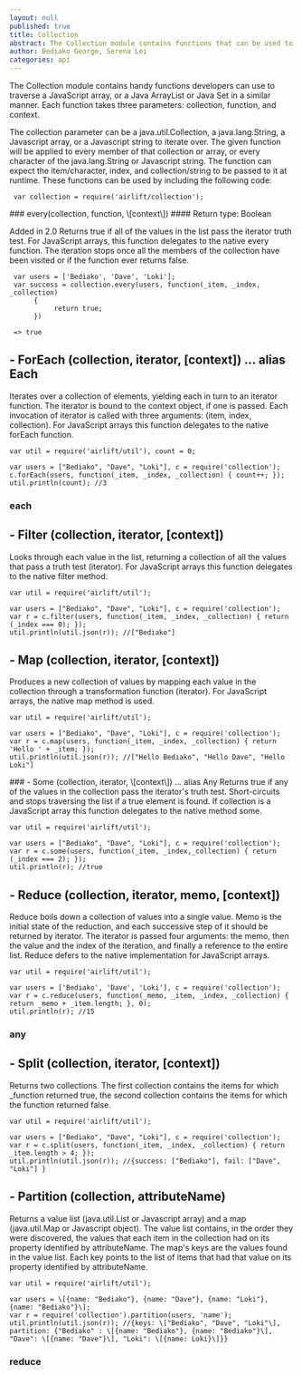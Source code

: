 ```yaml
---
layout: null
published: true
title: Collection
abstract: The Collection module contains functions that can be used to traverse and process JavaScript arrays and Java collections in the same manner.
author: Bediako George, Serena Lei
categories: api
---
```


The Collection module contains handy functions developers can use to traverse a JavaScript array, or a Java ArrayList or Java Set in a similar manner. Each function takes three parameters: collection, function, and context.

The collection parameter can be a java.util.Collection, a java.lang.String, a Javascript array, or a Javascript string to iterate over. The given function will be applied to every member of that collection or array, or every character of the java.lang.String or Javascript string. The function can expect the item/character, index, and collection/string to be passed to it at runtime.
These functions can be used by including the following code:

     var collection = require('airlift/collection');


<p id="every"></p>
### every(collection, function, \[context\])
#### Return type: Boolean

<p> <label class="new">Added in 2.0</label>
Returns true if all of the values in the list pass the iterator truth test. For JavaScript arrays, this function delegates to the native every function. The iteration stops once all the members of the collection have been visited or if the function ever returns false.
</p>


     var users = ['Bediako', 'Dave', 'Loki'];
     var success = collection.every(users, function(_item, _index, _collection)
          {
               return true;
          })

     => true


## - ForEach (collection, iterator, \[context\]) ... alias Each
Iterates over a collection of elements, yielding each in turn to an iterator function. The iterator is bound to the context object, if one is passed. Each invocation of iterator is called with three arguments: (item, index, collection). For JavaScript arrays this function delegates to the native forEach function.

    var util = require('airlift/util'), count = 0;
    
    var users = ["Bediako", "Dave", "Loki"], c = require('collection');
    c.forEach(users, function(_item, _index, _collection) { count++; });
    util.println(count); //3


### each

    
## - Filter (collection, iterator, \[context\])
Looks through each value in the list, returning a collection of all the values that pass a truth test (iterator). For JavaScript arrays this function delegates to the native filter method.

    var util = require('airlift/util');
    
    var users = ["Bediako", "Dave", "Loki"], c = require('collection');
    var r = c.filter(users, function(_item, _index, _collection) { return (_index === 0); });
    util.println(util.json(r)); //["Bediako"]

## - Map (collection, iterator, \[context\])
Produces a new collection of values by mapping each value in the collection through a transformation function (iterator). For JavaScript arrays, the native map method is used.

    var util = require('airlift/util');
    
    var users = ["Bediako", "Dave", "Loki"], c = require('collection');
    var r = c.map(users, function(_item, _index, _collection) { return 'Hello ' + _item; });
    util.println(util.json(r)); //["Hello Bediako", "Hello Dave", "Hello Loki"]

<p id="some"></p>
### - Some (collection, iterator, \[context\]) ... alias Any
Returns true if any of the values in the collection pass the iterator's truth test. Short-circuits and stops traversing the list if a true element is found. If collection is a JavaScript array this function delegates to the native method some.

    var util = require('airlift/util');
    
    var users = ["Bediako", "Dave", "Loki"], c = require('collection');
    var r = c.some(users, function(_item, _index,_collection) { return (_index === 2); });
    util.println(r); //true
    

## - Reduce (collection, iterator, memo, \[context\])
Reduce boils down a collection of values into a single value. Memo is the initial state of the reduction, and each successive step of it should be returned by iterator. The iterator is passed four arguments: the memo, then the value and the index of the iteration, and finally a reference to the entire list.  Reduce defers to the native implementation for JavaScript arrays.

    var util = require('airlift/util');
    
    var users = ['Bediako', 'Dave', 'Loki'], c = require('collection');
    var r = c.reduce(users, function(_memo, _item, _index, _collection) { return _memo + _item.length; }, 0);
    util.println(r); //15


### any
    
## - Split (collection, iterator, \[context\])
Returns two collections.  The first collection contains the items for which \_function returned true, the second collection contains the items for which the function returned false.

    var util = require('airlift/util');
    
    var users = ["Bediako", "Dave", "Loki"], c = require('collection');
    var r = c.split(users, function(_item, _index, _collection) { return _item.length > 4; });
    util.println(util.json(r)); //{success: ["Bediako"], fail: ["Dave", "Loki"] }
    
## - Partition (collection, attributeName)
Returns a value list (java.util.List or Javascript array) and a map (java.util.Map or Javascript object).  The value list contains, in the order they were discovered, the values that each item in the collection had on its property identified by attributeName.  The map's keys are the values found in the value list.  Each key points to the list of items that had that value on its property identified by attributeName.

    var util = require('airlift/util');
    
    var users = \[{name: "Bediako"}, {name: "Dave"}, {name: "Loki"}, {name: "Bediako"}\];
    var r = require('collection').partition(users, 'name');
    util.println(util.json(r)); //{keys: \["Bediako", "Dave", "Loki"\], partition: {"Bediako" : \[{name: "Bediako"}, {name: "Bediako"}\], "Dave": \[{name: "Dave"}\], "Loki": \[{name: Loki}\]}}

### reduce
